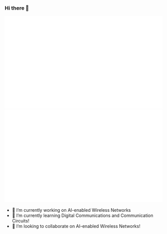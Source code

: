 ### Hi there 👋


<img src="https://github.com/moh-C/github-stats./blob/master/generated/overview.svg"/>
<img src="https://github.com/moh-C/github-stats./blob/master/generated/languages.svg" />

- 🔭 I’m currently working on AI-enabled Wireless Networks
- 🌱 I’m currently learning Digital Communications and Communication Circuits!
- 👯 I’m looking to collaborate on AI-enabled Wireless Networks!

<!--
**moh-C/moh-c** is a ✨ _special_ ✨ repository because its `README.md` (this file) appears on your GitHub profile.


Here are some ideas to get you started:

- 🔭 I’m currently working on ...
- 🌱 I’m currently learning ...
- 👯 I’m looking to collaborate on ...
- 🤔 I’m looking for help with ...
- 💬 Ask me about ...
- 📫 How to reach me: ...
- 😄 Pronouns: ...
- ⚡ Fun fact: ...
-->
